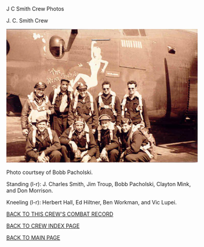 
J C Smith Crew Photos






 




J. C. Smith Crew  
  

![](SmithJC.jpg)  

 Photo courtsey of Bobb Pacholski.  

Standing (l-r): J. Charles Smith, Jim Troup, Bobb Pacholski, Clayton Mink, and Don Morrison.  

Kneeling (l-r): Herbert Hall, Ed Hiltner, Ben Workman, and Vic Lupei.  
  

[BACK TO THIS CREW'S COMBAT RECORD](../crews/SmithJC.md)  

[BACK TO CREW INDEX PAGE](../000crews.md)  

[BACK TO MAIN PAGE](../index.md)


